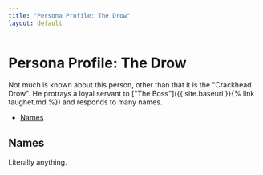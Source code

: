 ```yaml
---
title: "Persona Profile: The Drow"
layout: default
---
```

# Persona Profile: The Drow

Not much is known about this person, other than that it is the "Crackhead Drow". He protrays a loyal servant to ["The Boss"]({{ site.baseurl }}{% link taughet.md %}) and responds to many names.
<!-- START doctoc generated TOC please keep comment here to allow auto update -->
<!-- DON'T EDIT THIS SECTION, INSTEAD RE-RUN doctoc TO UPDATE -->

- [Names](#names)

<!-- END doctoc generated TOC please keep comment here to allow auto update -->

## Names

Literally anything.
